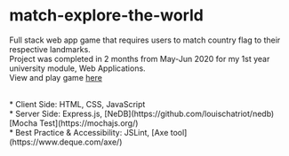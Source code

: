 # match-explore-the-world
Full stack web app game that requires users to match country flag to their respective landmarks. <br>
Project was completed in 2 months from May-Jun 2020 for my 1st year university module, Web Applications. <br>
View and play game [here](https://match-explore-the-world.herokuapp.com/)

<br>
* Client Side: HTML, CSS, JavaScript <br>
* Server Side: Express.js, [NeDB](https://github.com/louischatriot/nedb) <br>
[Mocha Test](https://mochajs.org/) <br>
* Best Practice & Accessibility: JSLint, [Axe tool](https://www.deque.com/axe/)
